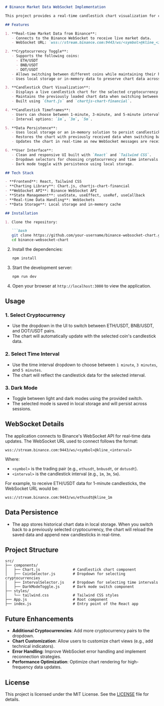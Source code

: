 
```md
# Binance Market Data WebSocket Implementation

This project provides a real-time candlestick chart visualization for cryptocurrency market data using Binance's WebSocket API. It supports toggling between multiple cryptocurrencies, selecting time intervals, and maintaining historical data for each coin.

## Features

1. **Real-time Market Data from Binance**:
   - Connects to the Binance WebSocket to receive live market data.
   - WebSocket URL: `wss://stream.binance.com:9443/ws/<symbol>@kline_<interval>`.

2. **Cryptocurrency Toggle**:
   - Supports the following coins:
     - ETH/USDT
     - BNB/USDT
     - DOT/USDT
   - Allows switching between different coins while maintaining their historical chart data.
   - Uses local storage or in-memory data to preserve chart data across coin switches.

3. **Candlestick Chart Visualization**:
   - Displays a live candlestick chart for the selected cryptocurrency.
   - Maintains the previously loaded chart data when switching between coins.
   - Built using `Chart.js` and `chartjs-chart-financial`.

4. **Candlestick Timeframes**:
   - Users can choose between 1-minute, 3-minute, and 5-minute intervals for the chart.
   - Interval options: `1m`, `3m`, `5m`.

5. **Data Persistence**:
   - Uses local storage or an in-memory solution to persist candlestick data for each coin.
   - Restores the chart with previously received data when switching back to a coin.
   - Updates the chart in real-time as new WebSocket messages are received.

6. **User Interface**:
   - Clean and responsive UI built with `React` and `Tailwind CSS`.
   - Dropdown selectors for choosing cryptocurrency and time intervals.
   - Dark mode toggle with persistence using local storage.

## Tech Stack

- **Frontend**: React, Tailwind CSS
- **Charting Library**: Chart.js, chartjs-chart-financial
- **WebSocket API**: Binance WebSocket API
- **State Management**: useState, useEffect, useRef, useCallback
- **Real-time Data Handling**: WebSockets
- **Data Storage**: Local storage and in-memory cache

## Installation

1. Clone the repository:

   ```bash
   git clone https://github.com/your-username/binance-websocket-chart.git
   cd binance-websocket-chart
   ```

2. Install the dependencies:

   ```bash
   npm install
   ```

3. Start the development server:

   ```bash
   npm run dev
   ```

4. Open your browser at `http://localhost:3000` to view the application.

## Usage

### 1. Select Cryptocurrency

- Use the dropdown in the UI to switch between ETH/USDT, BNB/USDT, and DOT/USDT pairs.
- The chart will automatically update with the selected coin's candlestick data.

### 2. Select Time Interval

- Use the time interval dropdown to choose between `1 minute`, `3 minutes`, and `5 minutes`.
- The chart will reflect the candlestick data for the selected interval.

### 3. Dark Mode

- Toggle between light and dark modes using the provided switch.
- The selected mode is saved in local storage and will persist across sessions.

## WebSocket Details

The application connects to Binance's WebSocket API for real-time data updates. The WebSocket URL used to connect follows the format:

```
wss://stream.binance.com:9443/ws/<symbol>@kline_<interval>
```

Where:
- `<symbol>` is the trading pair (e.g., `ethusdt`, `bnbusdt`, or `dotusdt`).
- `<interval>` is the candlestick interval (e.g., `1m`, `3m`, `5m`).

For example, to receive ETH/USDT data for 1-minute candlesticks, the WebSocket URL would be:

```
wss://stream.binance.com:9443/ws/ethusdt@kline_1m
```

## Data Persistence

- The app stores historical chart data in local storage. When you switch back to a previously selected cryptocurrency, the chart will reload the saved data and append new candlesticks in real-time.
  
## Project Structure

```plaintext
src/
├── components/
│   ├── Chart.js               # Candlestick chart component
│   ├── CoinSelector.js        # Dropdown for selecting cryptocurrencies
│   ├── IntervalSelector.js    # Dropdown for selecting time intervals
│   ├── DarkModeToggle.js      # Dark mode switch component
├── styles/
│   └── tailwind.css           # Tailwind CSS styles
├── App.js                     # Root component
├── index.js                   # Entry point of the React app
```

## Future Enhancements

- **Additional Cryptocurrencies**: Add more cryptocurrency pairs to the dropdown.
- **Chart Customization**: Allow users to customize chart views (e.g., add technical indicators).
- **Error Handling**: Improve WebSocket error handling and implement reconnection strategies.
- **Performance Optimization**: Optimize chart rendering for high-frequency data updates.

## License

This project is licensed under the MIT License. See the [LICENSE](LICENSE) file for details.
```




